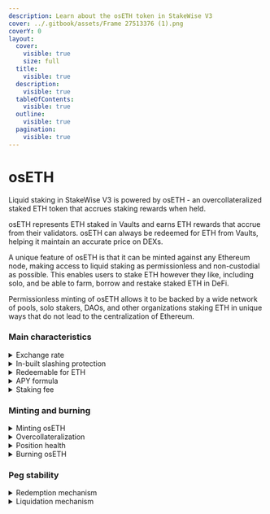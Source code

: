 ```yaml
---
description: Learn about the osETH token in StakeWise V3
cover: ../.gitbook/assets/Frame 27513376 (1).png
coverY: 0
layout:
  cover:
    visible: true
    size: full
  title:
    visible: true
  description:
    visible: true
  tableOfContents:
    visible: true
  outline:
    visible: true
  pagination:
    visible: true
---
```


# osETH

Liquid staking in StakeWise V3 is powered by osETH - an overcollateralized staked ETH token that accrues staking rewards when held.&#x20;

osETH represents ETH staked in Vaults and earns ETH rewards that accrue from their validators. osETH can always be redeemed for ETH from Vaults, helping it maintain an accurate price on DEXs.

A unique feature of osETH is that it can be minted against any Ethereum node, making access to liquid staking as permissionless and non-custodial as possible. This enables users to stake ETH however they like, including solo, and be able to farm, borrow and restake staked ETH in DeFi.

Permissionless minting of osETH allows it to be backed by a wide network of pools, solo stakers, DAOs, and other organizations staking ETH in unique ways that do not lead to the centralization of Ethereum.

### Main characteristics

<details>

<summary>Exchange rate</summary>

osETH is an ERC-20 token that accrues ETH staking rewards when held. It captures the staking rewards being earned by the staked ETH that is backing the token.&#x20;

Mechanically, the accrual of rewards by validators is reflected in the constant increase in the amount of ETH that osETH can be redeemed for, known as the **fair osETH exchange rate**. The increase in redemption value to reflect the accrual of rewards makes osETH a repricing token.

At osETH launch, the exchange rate starts at 1.00 ETH per osETH and increases as more staking rewards are earned. The rate of increase is reflected in the osETH APY, which is always quoted net of the StakeWise DAO fees.&#x20;

_Example_: if the staked ETH that backs osETH earned 5% APY over the past year (after Vault fees), the osETH exchange rate would increase from 1 ETH per osETH to 1.0475 ETH per osETH.

</details>

<details>

<summary>In-built slashing protection</summary>

osETH can be minted against any Ethereum node, including those that perform poorly.&#x20;

To protect osETH holders against the risk of poor performance, slashing, and general failure of permissionless nodes, osETH has an excess backing of staked ETH that is used to cover for the shortfall in performance and absorb slashing losses. This gives osETH an in-built slashing protection feature.&#x20;

Stakers in Vaults benefit from this slashing protection because when they mint osETH, they are not affected by the performance or slashing of any nodes except the nodes that run validators for their Vault.

Stakers who buy osETH on DEXs don't have exposure to any particular Vault and hence are fully insulated against any slashing losses and poor performance that may occur.&#x20;

[<mark style="color:blue;">Read more about the excess backing of osETH -></mark>](oseth.md#overcollateralization)

</details>

<details>

<summary>Redeemable for ETH</summary>

osETH is backed by staked ETH in Vaults, and is redeemable for ETH in their validators.

Redemption of osETH for ETH always happens at the underlying exchange rate between the two tokens. The exchange rate is determined by StakeWise Oracles based on the performance of Vaults and outstanding supply of osETH.

Redemption of osETH for ETH is instant if there is enough unbonded ETH in the protocol. If the amount of unbonded ETH is not enough to meet the volume of redemption requests, the protocol will exit validators to withdraw a sufficient amount of ETH for full redemption.&#x20;

[<mark style="color:blue;">Read more about the osETH redemption mechanism -></mark>](oseth.md#redemption-mechanism)

</details>

<details>

<summary>APY formula</summary>

The formula used for calculating the APY of osETH:

{% code overflow="wrap" %}
```markup
osETH APY = weighted average net APY from Vaults with fee percent <= 15% and at least 1 registered validator 
```
{% endcode %}

where each APY is weighted by the relative size of principal assets held by a Vault, and where net Vault APY is:

{% code overflow="wrap" %}
```
Net Vault APY = sum of consensus and execution rewards minus Vault fee / product of the number of validators activated at least 6h ago and their effective balance
```
{% endcode %}

</details>

<details>

<summary>Staking fee</summary>

StakeWise DAO charges a 5% fee on the rewards accumulated by osETH, and continuously applies the fee to the balance of osETH a user has minted from the Vault. The fee is charged in osETH, meaning that the amount of osETH a user must return to the Vault constantly increases proportionately to the fee.

_Example_: a user's minted osETH has accumulated 1 ETH in rewards on their stake. StakeWise will apply a 0.05 ETH fee to the user's osETH balance using the current osETH exchange rate. If the rate is 1.05 ETH/osETH, the user's total balance of minted osETH will increase by 0.05/1.05 = 0.04761904761 osETH.&#x20;

</details>

### Minting and burning

<details>

<summary>Minting osETH</summary>

osETH is a liquid staking token that represents ETH staked in Vaults. It can be minted by any staker in Vaults to make their stake liquid.

Like every liquid staking token, osETH requires backing by actual staked ETH in validators.  Whenever users mint osETH for their stake in Vaults, new osETH is created with users' staked ETH as backing (i.e. collateral). This ensures that someone purchasing osETH on an exchange can redeem it for the underlying ETH at any time, giving the token value in DeFi.

The amount of osETH a user can mint depends on the value of their ETH stake in the Vault, osETH exchange rate, and the excess backing limit imposed by the StakeWise DAO. The formula is as follows:&#x20;

```
Max amount of osETH to be minted = amount of ETH staked * 90%
```

At any time, the value of osETH that can be minted by a staker will not exceed 90% of the value of their ETH stake in the Vault. This limit is defined by the **minting threshold**, which is a parameter set by the DAO.&#x20;

_Example_: a user staked 100 ETH in the Vault. At 1.05 ETH per osETH exchange rate and the 90% minting threshold, the maximum amount of osETH a staker can mint is 100 \* 90% / 1.05 = 85.71429 osETH. The maximum value of osETH minted in this case is 100 ETH \* 90% = 90 ETH, which fits the minting threshold requirement.&#x20;

[<mark style="color:blue;">Read our guide about minting osETH from a Vault -></mark>](../guides/oseth.md#minting-oseth-from-vaults-to-start-liquid-staking)

</details>

<details>

<summary>Overcollateralization</summary>

osETH minting always requires excess backing to protect osETH holders from bad performance and slashing risks associated with permissionless access to the token. This is called overcollateralization, and it is what the "o" in osETH stands for: **o**vercollateralized staked ETH token.&#x20;

In practice, overcollateralization means that stakers in Vaults can mint osETH for up to 90% of the value of their ETH stake, using their stake in the Vault as backing for the osETH token. Stakers continue to accumulate ETH rewards on 100% of their staked ETH, but only up to 90% of their total stake can be made liquid.

_Example_: staking 100 ETH into a Vault, a user can mint up to 90 ETH worth of their stake in osETH (according to the minting threshold of 90%). If the exchange rate is 1.05 ETH per osETH, then the user can mint a maximum of 90/1.05 = 85.71428 osETH tokens worth 90 ETH. This is the amount of stake they will have in liquid form.

Note that users who purchase osETH on an exchange and redeem the token for the underlying ETH will not claim the excess backing provided by stakers in Vaults. Instead, it belongs to the stakers who originally minted osETH.

**How excess backing is used**

The excess backing provided to osETH is used as a buffer against poor performance and potential slashing-related losses. It ensures that if the validators of a Vault get slashed or accrue penalties, the loss of ETH staked in that Vault does not cause osETH to become unbacked. Instead, any such losses are absorbed by the excess backing.&#x20;

_Example:_ a Vault is staking 1,000 ETH and minted 900 osETH at the exchange rate 1.00 ETH per osETH. Suppose the Vault got slashed and will lose \~34 ETH in slashing-related penalties. Because the Vault has 100 ETH of excess backing, the 34 ETH loss will be absorbed by this buffer, without impacting other osETH holders. Instead, the loss will be borne only by the stakers in the slashed Vault.

</details>

<details>

<summary>Position health</summary>

StakeWise continuously monitors the value of minted osETH tokens relative to the value of staked ETH backing them to ensure the tokens remain overcollateralized.&#x20;

The most effective way to maintain excess backing for osETH is to not allow individual stakers' osETH positions to grow larger than a certain percentage of their ETH stake in the Vault. If this happens, StakeWise must enable someone to forcibly burn the osETH that these stakers minted, removing poorly backed osETH tokens from the supply.&#x20;

StakeWise uses a parameter known as **position health** to track the value of osETH minted by stakers relative to the value of their ETH stake in the Vault.&#x20;

Here is how position health can change in response to changes in values of osETH minted and staked ETH value:

* Healthy: value of minted osETH does not does not exceed 90% of the staked ETH value a staker has in the Vault.
* Moderate: value of minted osETH exceeds 90% of the staked ETH value a staker has in the Vault but remains below 91%.
* Risky: value of minted osETH exceeds 91% of the staked ETH value a staker has in the Vault but remains below 92%.
* Unhealthy: value of minted osETH exceeds 92% of the staked ETH value a staker has in the Vault.

Some risky osETH positions will participate in the redemption mechanism for osETH, while unhealthy positions will be subject to forced burning known as liquidation.

**What affects position health**

Position health depends on the value of minted osETH relative to the value of ETH staked. Anything that affects these values will also impact position health, either abruptly or over time.&#x20;

The most frequent reason for a change in position health is the discrepancy between the Vault APY and osETH APY. If the value of minted osETH grows much faster than the value of staked ETH position in the Vault, staker's position health will deteriorate.&#x20;

Vault APY may underperform osETH APY due to:&#x20;

* Charging higher fees than the market average
* Inconsistent attestation performance
* Large amount of unbonded ETH relative to Vault TVL
* Growth in TVL during long validator activation queue in the Beacon Chain, and&#x20;
* MEV theft

Outperformance is related to charging lower than market fees, excellent attestation performance, and custom MEV strategies.&#x20;

A sudden deterioration in position health may signal a loss of ETH by the Vault due to slashing or MEV theft when using Smoothing Pool. In situations where a staker's position health in the Vault has suddenly deteriorated, StakeWise recommends burning any minted osETH and unstaking from the Vault.&#x20;

[<mark style="color:blue;">Read our guide about maintaining osETH position health -></mark>](../guides/oseth.md#maintaining-a-healthy-oseth-position)

</details>

<details>

<summary>Burning osETH</summary>

Users' staked ETH in Vaults is used as backing when they mint osETH. osETH relies on this backing to maintain value on the secondary market. To prevent users from minting unbacked osETH, StakeWise locks users' staked ETH until the osETH they minted is fully returned to the Vault. This is known as osETH burning.

The amount of osETH to be burned will equal the sum of the original amount minted and the StakeWise DAO commission, which is set to 5% of the rewards osETH accumulated.

[<mark style="color:blue;">Read more about the StakeWise DAO fee -></mark>](oseth.md#staking-fee)

Note that burning the full outstanding amount of osETH is necessary to fully unstake from the Vault. If less osETH is burned, user's ETH stake will be withdrawable only partially in order to maintain appropriate position health. The amount of ETH that can be unstaked immediately will be based on position health, where the osETH position must remain healthy (i.e. up to 90% of staked ETH value) after some ETH has been unstaked. This is calculated by the following formula:

{% code overflow="wrap" %}
```
Amount of ETH that can be unstaked = amount of ETH staked - (amount of osETH minted * osETH exchange rate / 0.9)
```
{% endcode %}

_Example:_ a user has 100 ETH staked in a Vault and 50 osETH minted. At an exchange rate of 1.05 ETH/osETH, the value of minted osETH is 52.5 ETH, so the user's minted osETH value is 52.5/100 = 52.5% of the staked ETH value, making their position healthy. The user must maintain position health at a healthy level, so the maximum amount of ETH that can be unstaked is 100 - (52.5 / 0.9) = 41.667 ETH. To confirm, the value of minted osETH relative to the value of staked ETH after unstaking will be 52.5 / (100-41.667) = 0.9, i.e. the required 90%.&#x20;

[<mark style="color:blue;">Read our guide about burning osETH in the Vault -></mark>](../guides/oseth.md#maintaining-a-healthy-oseth-position)

</details>

### Peg stability

<details>

<summary>Redemption mechanism</summary>

StakeWise makes its best efforts to ensure that the value of osETH on the exchanges corresponds to its fair exchange rate. The ability to receive ETH in exchange for osETH at the fair exchange rate is the key mechanism to ensure price stability, and relies on the redemption mechanism.

The osETH redemption mechanism allows anyone to redeem osETH natively via StakeWise for its underlying value (staked ETH backing the osETH tokens). Redemption works by users burning osETH they acquired on the exchanges and withdrawing ETH backing from Vaults at the fair osETH exchange rate.&#x20;

The process of redeeming osETH reduces the osETH positions of certain stakers in Vaults, allowing them to improve their position health without manual actions. If the value of a user's osETH position in the Vault reaches 91.5% of their staked ETH value, anyone can step in and burn a certain amount of osETH from their position in exchange for redeeming a fair amount of ETH backing from the Vault.&#x20;

The amount is determined by the osETH exchange rate and the amount of osETH burned using the following formula:

{% code overflow="wrap" %}
```
Amount of osETH to be redeemed = 10 * amount of osETH currently minted - 9 * amount of ETH staked / osETH exchange rate
```
{% endcode %}

The 91.5% level for initiating redemptions is known as the **redemption threshold** and is set by the StakeWise DAO.

Note that users always have the ability to improve their position health to avoid redemption.

[<mark style="color:blue;">Read our guide about maintaining a healthy osETH position -></mark>](../guides/oseth.md#maintaining-a-healthy-oseth-position)

There is a limit to how much osETH can be burned from any given osETH position. This amount is defined by the amount of osETH that must be redeemed in order to bring a user's osETH position health back to a healthy level (90%). Redemptions also don't incur any fees, have no economic impact on the users in Vaults, and don't expose those who redeem osETH to adverse Vault performance or slashing.

_Example:_ user has minted 87.238 osETH that is now worth 91.6 ETH against a staked ETH position that is currently worth 100 ETH. The user's position is open to redemption because the value of minted osETH relative to their ETH stake exceeds the redemption threshold, i.e. 91.5%. Users who bought osETH on exchanges will use a portion of the position to redeem their osETH, with the amount based on the osETH exchange rate. If the osETH exchange rate is currently 1.05 ETH/osETH, users would be able to redeem 10 \* 87.238 - 9 \* 100 / 1.05 = 15.238 osETH for 16 ETH, bringing the position back down to 90% of the staked ETH value.&#x20;

**Impact on users in Vaults**

osETH redemptions do not lead to stakers in Vaults losing their capital. When someone burns a portion of a staker's minted osETH on their behalf, the staker gets to keep the proportional amount of osETH, without the need to burn it to fully unstake from the Vault. It is equivalent to simply buying that portion of osETH on the exchange.&#x20;

Meanwhile, the health of users' osETH positions improves with redemptions.&#x20;

_Example_: a user starts off with 87.238095 osETH minted and 100 ETH staked in the Vault, which implies a 1.05 ETH/osETH exchange rate. Their osETH position is worth 91.6% of their staked ETH value, triggering a redemption. 15.238095 osETH is redeemed for 16 ETH, reducing the staker's outstanding minted osETH from 87.238095 to 72, and their stake in the Vault from 100 to 84. As a result, osETH position health improves to 90% of their staked ETH value. The user can claim 84 staked ETH from the Vault by burning 72 osETH, and gets to keep the 15.238095 osETH that someone burned on their behalf, for a total value of 100 ETH.

**Involvement in peg stability**

Availability of redemptions in the protocol depends on the levels of osETH position health relative to the redemption threshold, and the price of osETH on the exchanges. If the price on exchanges deviates from the fair exchange rate by more than **\[value TBC]**, StakeWise Oracles will automatically exit a number of validators from the Vaults where positions exceed the redemption threshold. Oracles will sort such Vaults based on the total amount of ETH that can be redeemed (based on positions above the redemption threshold) and exit the required number of validators to take these osETH positions to a healthy level. The exited validators will provide sufficient ETH for the volume of osETH redemption that is expected to return the price back to the fair exchange rate.

</details>

<details>

<summary>Liquidation mechanism</summary>

StakeWise must maintain excess backing for osETH to ensure that permissionless minting of the token is safe for all osETH holders. A mechanism responsible for this is called the liquidation mechanism, where osETH positions that threaten the excess backing of osETH are forcibly closed and a penalty is applied to a user's stake to discourage such malicious behaviour.&#x20;

The liquidation mechanism kicks in if a user's minted osETH value exceeds 92% of their staked ETH value in the Vault. At this moment, their osETH position will be unhealthy, and anyone will be able to step in to burn the entire amount of osETH a staker has previously minted, in exchange for the underlying ETH and a 1% reward on the value of ETH redeemed. The reward to the liquidator is taken from the user's stake, which can be considered a 1% penalty to the user's stake in the Vault if their osETH position is liquidated.&#x20;

The 92% threshold at which the osETH position enters a liquidation is set by the DAO and is called the **liquidation threshold**. The DAO also sets the 1% reward for liquidating an osETH position and is called the **liquidation premium**.&#x20;

Note that users always have the ability to improve their position health to avoid liquidation.

[<mark style="color:blue;">Read our guide about maintaining a healthy osETH position -></mark>](../guides/oseth.md#maintaining-a-healthy-oseth-position)

Liquidators who close others' osETH positions receive the underlying value of osETH they burned plus a 1% liquidation premium in ETH from the Vault. StakeWise Oracles automatically exit enough validators in the Vault to facilitate the liquidation of unhealthy positions. Exited ETH will be used for returning the underlying value of osETH burned by the liquidators and payment of the 1% liquidation premium. Mechanically, this means liquidators can liquidate a position as soon as there is unbonded ETH in the Vault.&#x20;

In case the liquidation is triggered by a slashing event, it will take 36 days from the initial violation to exit the slashed validators, at which step the liquidators can step in.&#x20;

_Example:_ user has minted osETH that is now worth 92.01 ETH against a staked ETH position that is currently worth 100 ETH. The user's position is open to liquidation because the value of minted osETH relative to their ETH stake exceeds the liquidation threshold, i.e. is >92%. Users who bought osETH on exchanges will liquidate the position by burning osETH and redeeming ETH based on the fair osETH exchange rate, plus the 1% liquidation premium. If the osETH exchange rate is currently 1.05 ETH/osETH, users would be able to liquidate 87.6285714286 osETH for 92.9301 ETH, which includes 0.9201 ETH as the liquidation premium.

**Impact on users in Vaults**

osETH liquidations lead to a 1% penalty applied to the stake of liquidated users.&#x20;

When someone burns a staker's minted osETH on their behalf, the staker gets to keep the proportional amount of osETH without the need to burn it to fully unstake from the Vault. It is equivalent to simply buying that portion of osETH on the exchange. However, the user's remaining stake in the Vault is reduced by the 1% liquidation penalty.&#x20;

_Example_: a user starts off with 87.62857 osETH minted and 100 ETH staked in the Vault, which implies a 1.05 ETH/osETH exchange rate. Their osETH position is worth 92.01% of their staked ETH value, triggering a liquidation. 87.62857 osETH is redeemed for 92.9301 ETH (includes 0.9201 ETH as the liquidation premium), reducing a staker's outstanding minted osETH to 0, and their stake in the Vault from 100 to 7.0699 ETH. The user can claim 7.0699 staked ETH from the Vault at any time, and get to keep the 87.62857 osETH they originally minted, for a total value of 99 ETH.

**Involvement in peg stability**

The liquidation mechanism ensures that osETH tokens always remain overcollateralized, helping to maintain the price of osETH on exchanges at par with the fair exchange rate. &#x20;

</details>
